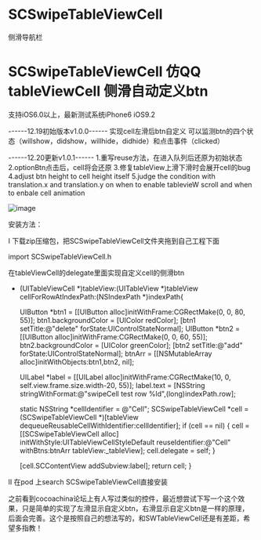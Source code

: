 # SCSwipeTableViewCell
侧滑导航栏
# SCSwipeTableViewCell  仿QQ tableViewCell 侧滑自动定义btn

支持iOS6.0以上，最新测试系统iPhone6 iOS9.2

------12.19初始版本v1.0.0------
实现cell左滑后btn自定义
可以监测btn的四个状态（willshow，didshow，willhide，didhide）和点击事件（clicked）

------12.20更新v1.0.1------
1.重写reuse方法，在进入队列后还原为初始状态
2.optionBtn点击后，cell将会还原
3.修复tableView上滑下滑时会展开cell的bug
4.adjust btn height to cell height itself
5.judge the condition with translation.x and translation.y on when to enable tablevieW scroll and when to enbale cell animation

![image](https://raw.githubusercontent.com/MonkeyS914/SCSwipeTableViewCell/master/screenshort/1234.gif?2)

安装方法：

I 下载zip压缩包，把SCSwipeTableViewCell文件夹拖到自己工程下面 

import SCSwipeTableViewCell.h 

在tableViewCell的delegate里面实现自定义cell的侧滑btn

- (UITableViewCell *)tableView:(UITableView *)tableView cellForRowAtIndexPath:(NSIndexPath *)indexPath{
    
    UIButton *btn1 = [[UIButton alloc]initWithFrame:CGRectMake(0, 0, 80, 55)];
    btn1.backgroundColor = [UIColor redColor];
    [btn1 setTitle:@"delete" forState:UIControlStateNormal];
    UIButton *btn2 = [[UIButton alloc]initWithFrame:CGRectMake(0, 0, 60, 55)];
    btn2.backgroundColor = [UIColor greenColor];
    [btn2 setTitle:@"add" forState:UIControlStateNormal];
    btnArr = [[NSMutableArray alloc]initWithObjects:btn1,btn2, nil];
    
    UILabel *label = [[UILabel alloc]initWithFrame:CGRectMake(10, 0, self.view.frame.size.width-20, 55)];
    label.text = [NSString stringWithFormat:@"swipeCell test row %ld",(long)indexPath.row];
    
    static NSString *cellIdentifier = @"Cell";
    SCSwipeTableViewCell *cell = (SCSwipeTableViewCell *)[tableView dequeueReusableCellWithIdentifier:cellIdentifier];
    if (cell == nil) {
        cell = [[SCSwipeTableViewCell alloc] initWithStyle:UITableViewCellStyleDefault
                                           reuseIdentifier:@"Cell"
                                                  withBtns:btnArr
                                                 tableView:_tableView];
        cell.delegate = self;
    }
    
    [cell.SCContentView addSubview:label];
    return cell;
} 

II 在pod 上search SCSwipeTableViewCell直接安装

之前看到cocoachina论坛上有人写过类似的控件，最近想尝试下写一个这个效果，只是简单的实现了左滑显示自定义btn，右滑显示自定义btn是一样的原理，后面会完善。这个是按照自己的想法写的，和SWTableViewCell还是有差距，希望多指教！

